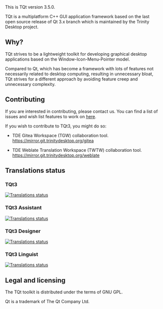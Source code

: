 This is TQt version 3.5.0.

TQt is a multiplatform C++ GUI application framework based on the last open source release of Qt 3.x branch which is maintained by the Trinity Desktop project.


Why?
----

TQt strives to be a lightweight toolkit for developing graphical desktop applications based on the Window-Icon-Menu-Pointer model.

Compared to Qt, which has become a framework with lots of features not necessarily related to desktop computing, resulting in unnecessary bloat, TQt strives for a different approach by avoiding feature creep and unnecessary complexity.


Contributing
--------------

If you are interested in contributing, please contact us. You can find a list of issues and wish list features to work on [here](https://mirror.git.trinitydesktop.org/gitea/TDE/tqt3/issues).

If you wish to contribute to TQt3, you might do so:

- TDE Gitea Workspace (TGW) collaboration tool.
  https://mirror.git.trinitydesktop.org/gitea

- TDE Weblate Translation Workspace (TWTW) collaboration tool.
  https://mirror.git.trinitydesktop.org/weblate


Translations status
---------------------

### TQt3
[![Translations status](https://mirror.git.trinitydesktop.org/weblate/widgets/dependencies/-/tqt3/multi-auto.svg
"Engage in translating")](https://mirror.git.trinitydesktop.org/weblate/projects/dependencies/tqt3/)

### TQt3 Assistant
[![Translations status](https://mirror.git.trinitydesktop.org/weblate/widgets/dependencies/-/tqt3-tools-assistant/multi-auto.svg
"Engage in translating")](https://mirror.git.trinitydesktop.org/weblate/projects/applications/tqt3-tools-assistant/)

### TQt3 Designer
[![Translations status](https://mirror.git.trinitydesktop.org/weblate/widgets/dependencies/-/tqt3-tools-designer/multi-auto.svg
"Engage in translating")](https://mirror.git.trinitydesktop.org/weblate/projects/applications/tqt3-tools-designer/)

### TQt3 Linguist
[![Translations status](https://mirror.git.trinitydesktop.org/weblate/widgets/dependencies/-/tqt3-tools-linguist/multi-auto.svg
"Engage in translating")](https://mirror.git.trinitydesktop.org/weblate/projects/applications/tqt3-tools-linguist/)

Legal and licensing
-------------------

The TQt toolkit is distributed under the terms of GNU GPL.

Qt is a trademark of The Qt Company Ltd.
